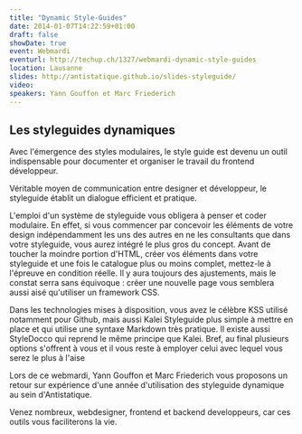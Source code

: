 ```yaml
---
title: "Dynamic Style-Guides"
date: 2014-01-07T14:22:59+01:00
draft: false
showDate: true
event: Webmardi
eventurl: http://techup.ch/1327/webmardi-dynamic-style-guides
location: Lausanne
slides: http://antistatique.github.io/slides-styleguide/
video:
speakers: Yann Gouffon et Marc Friederich
---
```


## Les styleguides dynamiques

Avec l'émergence des styles modulaires, le style guide est devenu un outil indispensable pour documenter et organiser le travail du frontend développeur.

Véritable moyen de communication entre designer et développeur, le styleguide établit un dialogue efficient et pratique.

L'emploi d'un système de styleguide vous obligera à penser et coder modulaire. En effet, si vous commencer par concevoir les éléments de votre design indépendamment les uns des autres en ne les consultants que dans votre styleguide, vous aurez intégré le plus gros du concept. Avant de toucher la moindre portion d'HTML, créer vos éléments dans votre styleguide et une fois le catalogue plus ou moins complet, mettez-le à l'épreuve en condition réelle. Il y aura toujours des ajustements, mais le constat serra sans équivoque : créer une nouvelle page vous semblera aussi aisé qu'utiliser un framework CSS.

Dans les technologies mises à disposition, vous avez le célèbre KSS utilisé notamment pour Github, mais aussi Kalei Styleguide plus simple à mettre en place et qui utilise une syntaxe Markdown très pratique. Il existe aussi StyleDocco qui reprend le même principe que Kalei. Bref, au final plusieurs options s'offrent à vous et il vous reste à employer celui avec lequel vous serez le plus à l'aise

Lors de ce webmardi, Yann Gouffon et Marc Friederich vous proposons un retour sur expérience d'une année d'utilisation des styleguide dynamique au sein d'Antistatique.

Venez nombreux, webdesigner, frontend et backend developpeurs, car ces outils vous faciliterons la vie.
